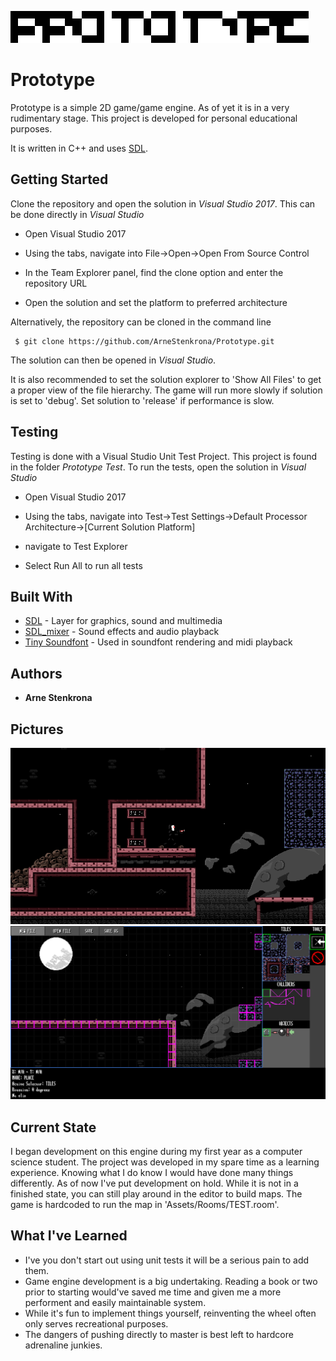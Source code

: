 ![In-Game Example](https://raw.githubusercontent.com/ArneStenkrona/Prototype/master/Examples%20Images/prototypeLogo.PNG)

# Prototype

Prototype is a simple 2D game/game engine. As of yet it is in a very 
rudimentary stage. This project is developed for personal educational purposes.

It is written in C++ and uses [SDL](https://www.libsdl.org/).


## Getting Started

Clone the repository and open the solution in *Visual Studio 2017*. 
This can be done directly in *Visual Studio*

* Open Visual Studio 2017

* Using the tabs, navigate into File->Open->Open From Source Control

* In the Team Explorer panel, find the clone option and enter the repository URL

* Open the solution and set the platform to preferred architecture

Alternatively, the repository can be cloned in the command line

```
 $ git clone https://github.com/ArneStenkrona/Prototype.git
```
The solution can then be opened in *Visual Studio*.

It is also recommended to set the solution explorer to 'Show All Files' to get a
proper view of the file hierarchy. The game will run more slowly if solution is set to
'debug'. Set solution to 'release' if performance is slow.

## Testing

Testing is done with a Visual Studio Unit Test Project. This project is found in the folder *Prototype Test*. 
To run the tests, open the solution in *Visual Studio*

* Open Visual Studio 2017

* Using the tabs, navigate into Test->Test Settings->Default Processor Architecture->[Current Solution Platform]

* navigate to Test Explorer

* Select Run All to run all tests

## Built With

* [SDL](https://www.libsdl.org/) - Layer for graphics, sound and multimedia
* [SDL_mixer](https://www.libsdl.org/projects/SDL_mixer/) - Sound effects and audio playback
* [Tiny Soundfont](https://github.com/schellingb/TinySoundFont) - Used in soundfont rendering and midi playback

## Authors

* **Arne Stenkrona** 

## Pictures
![In-Game Example](https://raw.githubusercontent.com/ArneStenkrona/Prototype/master/Examples%20Images/example1.png)
![Editor Example](https://raw.githubusercontent.com/ArneStenkrona/Prototype/master/Examples%20Images/example2.png)

## Current State
I began development on this engine during my first year as a computer science student.
The project was developed in my spare time as a learning experience. Knowing what I do know I would have done many things differently. As of now I've put development on hold. While it is not in a finished state, you can still play around in the editor to build maps. The game is hardcoded to run the map in 'Assets/Rooms/TEST.room'.

## What I've Learned
* I've you don't start out using unit tests it will be a serious pain to add them.
* Game engine development is a big undertaking. Reading a book or two prior to starting would've saved me time and given me a more performent and easily maintainable system.
* While it's fun to implement things yourself, reinventing the wheel often only serves recreational purposes.
* The dangers of pushing directly to master is best left to hardcore adrenaline junkies.
